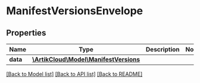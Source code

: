 # ManifestVersionsEnvelope

## Properties
Name | Type | Description | Notes
------------ | ------------- | ------------- | -------------
**data** | [**\ArtikCloud\Model\ManifestVersions**](ManifestVersions.md) |  | 

[[Back to Model list]](../README.md#documentation-for-models) [[Back to API list]](../README.md#documentation-for-api-endpoints) [[Back to README]](../README.md)


